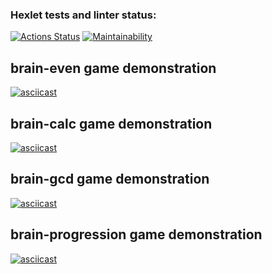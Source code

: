 ### Hexlet tests and linter status:
[![Actions Status](https://github.com/mxrstv/frontend-project-44/workflows/hexlet-check/badge.svg)](https://github.com/mxrstv/frontend-project-44/actions)
[![Maintainability](https://api.codeclimate.com/v1/badges/6402870c4f2f4a8700d8/maintainability)](https://codeclimate.com/github/mxrstv/frontend-project-44/maintainability)

## brain-even game demonstration
[![asciicast](https://asciinema.org/a/WXwBR5ZksNO3Hh8gWVjGEQCVY.svg)](https://asciinema.org/a/WXwBR5ZksNO3Hh8gWVjGEQCVY)

## brain-calc game demonstration
[![asciicast](https://asciinema.org/a/SkDfMnKAWNCVHn9n9LwtyYaAB.svg)](https://asciinema.org/a/SkDfMnKAWNCVHn9n9LwtyYaAB)

## brain-gcd game demonstration
[![asciicast](https://asciinema.org/a/TxEKVQ3JPrw8tLalFkv36mUJU.svg)](https://asciinema.org/a/TxEKVQ3JPrw8tLalFkv36mUJU)

## brain-progression game demonstration
[![asciicast](https://asciinema.org/a/XSJKIdCFA8lNZ7sTtOxPkG3Ko.svg)](https://asciinema.org/a/XSJKIdCFA8lNZ7sTtOxPkG3Ko)